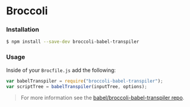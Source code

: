 # Broccoli

### Installation

```sh
$ npm install --save-dev broccoli-babel-transpiler
```

### Usage

Inside of your `Brocfile.js` add the following:

```js
var babelTranspiler = require("broccoli-babel-transpiler");
var scriptTree = babelTranspiler(inputTree, options);
```

> For more information see the
> [babel/broccoli-babel-transpiler repo](https://github.com/babel/broccoli-babel-transpiler).
